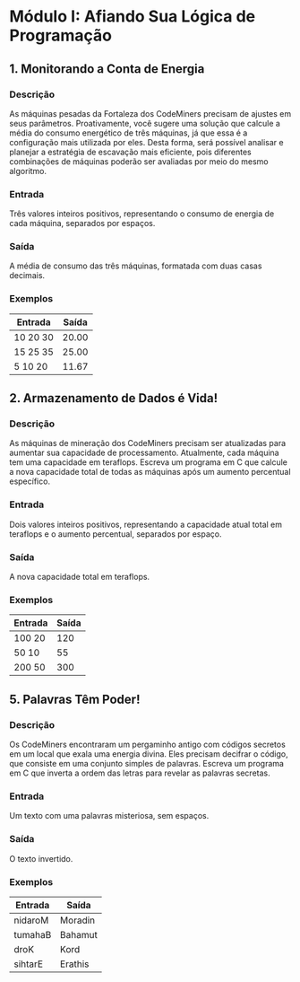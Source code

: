 # Módulo I: Afiando Sua Lógica de Programação

## 1. Monitorando a Conta de Energia

### Descrição
As máquinas pesadas da Fortaleza dos CodeMiners precisam de ajustes em seus parâmetros. Proativamente, você sugere uma solução que calcule a média do consumo energético de três máquinas, já que essa é a configuração mais utilizada por eles. Desta forma, será possível analisar e planejar a estratégia de escavação mais eficiente, pois diferentes combinações de máquinas poderão ser avaliadas por meio do mesmo algoritmo.

### Entrada
Três valores inteiros positivos, representando o consumo de energia de cada máquina, separados por espaços.

### Saída
A média de consumo das três máquinas, formatada com duas casas decimais.

### Exemplos

| **Entrada** | **Saída** |
|---|---|
| 10 20 30 | 20.00 |
| 15 25 35 | 25.00 |
| 5 10 20 | 11.67 |

## 2. Armazenamento de Dados é Vida!

### Descrição
As máquinas de mineração dos CodeMiners precisam ser atualizadas para aumentar sua capacidade de processamento. Atualmente, cada máquina tem uma capacidade em teraflops. Escreva um programa em C que calcule a nova capacidade total de todas as máquinas após um aumento percentual específico.

### Entrada
Dois valores inteiros positivos, representando a capacidade atual total em teraflops e o aumento percentual, separados por espaço.

### Saída
A nova capacidade total em teraflops.

### Exemplos

| **Entrada** | **Saída** |
|---|---|
| 100 20 | 120 |
| 50 10 | 55 |
| 200 50 | 300 |


## 5. Palavras Têm Poder!

### Descrição
Os CodeMiners encontraram um pergaminho antigo com códigos secretos em um local que exala uma energia divina. Eles precisam decifrar o código, que consiste em uma conjunto simples de palavras. Escreva um programa em C que inverta a ordem das letras para revelar as palavras secretas.

### Entrada
Um texto com uma palavras misteriosa, sem espaços.

### Saída
O texto invertido.

### Exemplos

| **Entrada** | **Saída** |
|---|---|
| nidaroM | Moradin |
| tumahaB | Bahamut |
| droK | Kord |
| sihtarE | Erathis |
